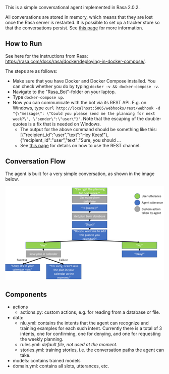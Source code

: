 This is a simple conversational agent implemented in Rasa 2.0.2.

All conversations are stored in memory, which means that they are lost once the Rasa server is restarted. It is possible to set up a tracker store so that the conversations persist. See [this page](https://rasa.com/docs/rasa/tracker-stores) for more information.

## How to Run

See here for the instructions from Rasa: https://rasa.com/docs/rasa/docker/deploying-in-docker-compose/.

The steps are as follows:
- Make sure that you have Docker and Docker Compose installed. You can check whether you do by typing `docker -v && docker-compose -v`.
- Navigate to the "Rasa_Bot"-folder on your laptop.
- Type `docker-compose up`.
- Now you can communicate with the bot via its REST API. E.g. on Windows, type `curl http://localhost:5005/webhooks/rest/webhook -d "{\"message\": \"Could you please send me the planning for next week?\", \"sender\":\"user\"}"`. Note that the escaping of the double-quotes is a fix that is needed on Windows.
   - The output for the above command should be something like this: [{"recipient_id":"user","text":"Hey Kees!"},{"recipient_id":"user","text":"Sure, you should ...
   - See [this page](https://rasa.com/docs/rasa/connectors/your-own-website#restinput) for details on how to use the REST channel.
   
## Conversation Flow
The agent is built for a very simple conversation, as shown in the image below.

<img src = "Readme_Images/Dialog_Flow.PNG" width = "800" title="Dialog Flow">

## Components

- actions
   - actions.py: custom actions, e.g. for reading from a database or file.
- data:
   - nlu.yml: contains the intents that the agent can recognize and training examples for each such intent. Currently there is a total of 3 intents, one for confirming, one for denying, and one for requesting the weekly planning.
   - rules.yml: *default file, not used at the moment.*
   - stories.yml: training stories, i.e. the conversation paths the agent can take.
- models: contains trained models
- domain.yml: contains all slots, utterances, etc.
